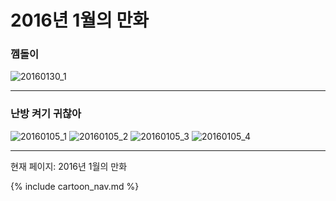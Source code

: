 # 2016년 1월의 만화

### 껨돌이
![20160130_1](/2016_01/20160130_1.jpg)

* * *

### 난방 켜기 귀찮아
![20160105_1](/2016_01/20160105_1.jpg)
![20160105_2](/2016_01/20160105_2.jpg)
![20160105_3](/2016_01/20160105_3.jpg)
![20160105_4](/2016_01/20160105_4.jpg)

* * *

현재 페이지: 2016년 1월의 만화

{% include cartoon_nav.md %}
